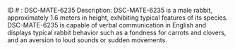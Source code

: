 ID # : DSC-MATE-6235
Description: DSC-MATE-6235 is a male rabbit, approximately 1.6 meters in height, exhibiting typical features of its species. DSC-MATE-6235 is capable of verbal communication in English and displays typical rabbit behavior such as a fondness for carrots and clovers, and an aversion to loud sounds or sudden movements.